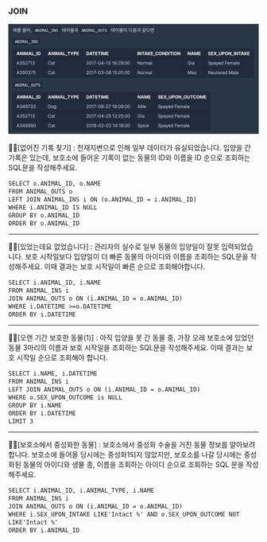 ### JOIN

![table_ins_outs](../img/table_ins_outs.png)

✍🏻[없어진 기록 찾기]
: 천재지변으로 인해 일부 데이터가 유실되었습니다. 입양을 간 기록은 있는데, 보호소에 들어온 기록이 없는 동물의 ID와 이름을 ID 순으로 조회하는 SQL문을 작성해주세요.

```
SELECT o.ANIMAL_ID, o.NAME
FROM ANIMAL_OUTS o
LEFT JOIN ANIMAL_INS i ON (o.ANIMAL_ID = i.ANIMAL_ID)
WHERE i.ANIMAL_ID IS NULL
GROUP BY o.ANIMAL_ID
ORDER BY o.ANIMAL_ID
```
<hr/>
✍🏻[있었는데요 없었습니다]
: 관리자의 실수로 일부 동물의 입양일이 잘못 입력되었습니다. 보호 시작일보다 입양일이 더 빠른 동물의 아이디와 이름을 조회하는 SQL문을 작성해주세요. 이때 결과는 보호 시작일이 빠른 순으로 조회해야합니다.

```
SELECT i.ANIMAL_ID, i.NAME
FROM ANIMAL_INS i
JOIN ANIMAL_OUTS o ON (i.ANIMAL_ID = o.ANIMAL_ID)
WHERE i.DATETIME >=o.DATETIME
ORDER BY i.DATETIME
```
<hr/>
✍🏻[오랜 기간 보호한 동물(1)]
: 아직 입양을 못 간 동물 중, 가장 오래 보호소에 있었던 동물 3마리의 이름과 보호 시작일을 조회하는 SQL문을 작성해주세요. 이때 결과는 보호 시작일 순으로 조회해야 합니다.

```
SELECT i.NAME, i.DATETIME
FROM ANIMAL_INS i
LEFT JOIN ANIMAL_OUTS o ON (i.ANIMAL_ID = o.ANIMAL_ID)
WHERE o.SEX_UPON_OUTCOME is NULL
GROUP BY i.NAME
ORDER BY i.DATETIME 
LIMIT 3
```
<hr/>
✍🏻[보호소에서 중성화한 동물]
: 보호소에서 중성화 수술을 거친 동물 정보를 알아보려 합니다. 보호소에 들어올 당시에는 중성화1되지 않았지만, 보호소를 나갈 당시에는 중성화된 동물의 아이디와 생물 종, 이름을 조회하는 아이디 순으로 조회하는 SQL 문을 작성해주세요.

```
SELECT i.ANIMAL_ID, i.ANIMAL_TYPE, i.NAME
FROM ANIMAL_INS i
JOIN ANIMAL_OUTS o ON (i.ANIMAL_ID = o.ANIMAL_ID)
WHERE i.SEX_UPON_INTAKE LIKE'Intact %' AND o.SEX_UPON_OUTCOME NOT LIKE'Intact %'
ORDER BY i.ANIMAL_ID
```


